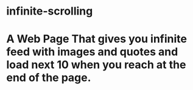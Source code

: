 # infinite-scrolling
# A Web Page That gives you infinite feed with images and quotes and load next 10 when you reach at the end of the page.
